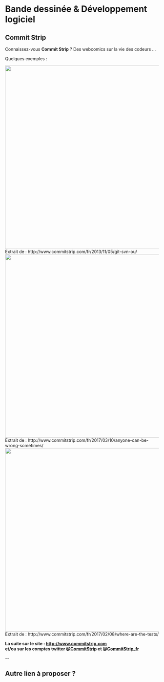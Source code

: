 # Bande dessinée & Développement logiciel



## Commit Strip


Connaissez-vous **Commit Strip**  ? Des webcomics sur la vie des codeurs ...

Quelques exemples :

<img src="http://www.commitstrip.com/wp-content/uploads/2013/11/Strips-_Old-650-final1.jpg" width="600">  
Extrait de : http://www.commitstrip.com/fr/2013/11/05/git-svn-ou/

<img src="https://www.commitstrip.com/wp-content/uploads/2017/03/Strip-Move-fast-break-things.jpg" width="600">  
Extrait de : http://www.commitstrip.com/fr/2017/03/10/anyone-can-be-wrong-sometimes/ 

<img src="https://www.commitstrip.com/wp-content/uploads/2017/02/Strip-Ou-sont-les-tests-unitaires-650-final.jpg" width="600">  
Extrait de : http://www.commitstrip.com/fr/2017/02/08/where-are-the-tests/

**La suite sur le site : http://www.commitstrip.com  
et/ou sur les comptes twitter  [@CommitStrip](https://twitter.com/CommitStrip) et [@CommitStrip_fr](https://twitter.com/CommitStrip_fr)**

--

## Autre lien à proposer ?
